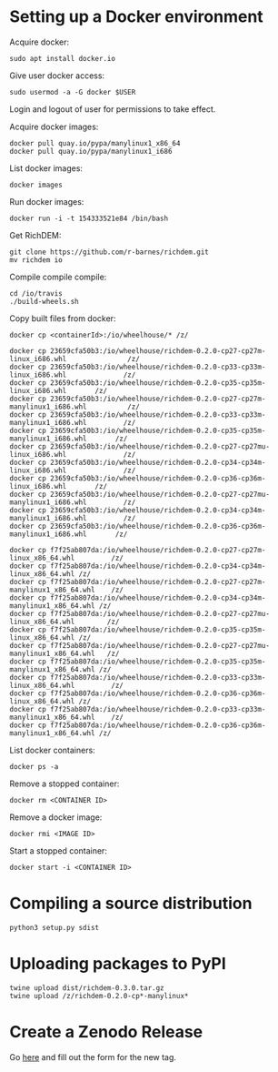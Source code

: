 Setting up a Docker environment
===============================

Acquire docker:

    sudo apt install docker.io

Give user docker access:

    sudo usermod -a -G docker $USER

Login and logout of user for permissions to take effect.

Acquire docker images:

    docker pull quay.io/pypa/manylinux1_x86_64
    docker pull quay.io/pypa/manylinux1_i686

List docker images:

    docker images

Run docker images:

    docker run -i -t 154333521e84 /bin/bash

Get RichDEM:

    git clone https://github.com/r-barnes/richdem.git
    mv richdem io

Compile compile compile:

    cd /io/travis
    ./build-wheels.sh

Copy built files from docker:

    docker cp <containerId>:/io/wheelhouse/* /z/

    docker cp 23659cfa50b3:/io/wheelhouse/richdem-0.2.0-cp27-cp27m-linux_i686.whl               /z/
    docker cp 23659cfa50b3:/io/wheelhouse/richdem-0.2.0-cp33-cp33m-linux_i686.whl              /z/
    docker cp 23659cfa50b3:/io/wheelhouse/richdem-0.2.0-cp35-cp35m-linux_i686.whl       /z/
    docker cp 23659cfa50b3:/io/wheelhouse/richdem-0.2.0-cp27-cp27m-manylinux1_i686.whl          /z/
    docker cp 23659cfa50b3:/io/wheelhouse/richdem-0.2.0-cp33-cp33m-manylinux1_i686.whl         /z/
    docker cp 23659cfa50b3:/io/wheelhouse/richdem-0.2.0-cp35-cp35m-manylinux1_i686.whl       /z/
    docker cp 23659cfa50b3:/io/wheelhouse/richdem-0.2.0-cp27-cp27mu-linux_i686.whl              /z/
    docker cp 23659cfa50b3:/io/wheelhouse/richdem-0.2.0-cp34-cp34m-linux_i686.whl              /z/
    docker cp 23659cfa50b3:/io/wheelhouse/richdem-0.2.0-cp36-cp36m-linux_i686.whl       /z/
    docker cp 23659cfa50b3:/io/wheelhouse/richdem-0.2.0-cp27-cp27mu-manylinux1_i686.whl         /z/
    docker cp 23659cfa50b3:/io/wheelhouse/richdem-0.2.0-cp34-cp34m-manylinux1_i686.whl         /z/
    docker cp 23659cfa50b3:/io/wheelhouse/richdem-0.2.0-cp36-cp36m-manylinux1_i686.whl       /z/

    docker cp f7f25ab807da:/io/wheelhouse/richdem-0.2.0-cp27-cp27m-linux_x86_64.whl         /z/
    docker cp f7f25ab807da:/io/wheelhouse/richdem-0.2.0-cp34-cp34m-linux_x86_64.whl /z/
    docker cp f7f25ab807da:/io/wheelhouse/richdem-0.2.0-cp27-cp27m-manylinux1_x86_64.whl    /z/
    docker cp f7f25ab807da:/io/wheelhouse/richdem-0.2.0-cp34-cp34m-manylinux1_x86_64.whl /z/
    docker cp f7f25ab807da:/io/wheelhouse/richdem-0.2.0-cp27-cp27mu-linux_x86_64.whl        /z/
    docker cp f7f25ab807da:/io/wheelhouse/richdem-0.2.0-cp35-cp35m-linux_x86_64.whl /z/
    docker cp f7f25ab807da:/io/wheelhouse/richdem-0.2.0-cp27-cp27mu-manylinux1_x86_64.whl   /z/
    docker cp f7f25ab807da:/io/wheelhouse/richdem-0.2.0-cp35-cp35m-manylinux1_x86_64.whl /z/
    docker cp f7f25ab807da:/io/wheelhouse/richdem-0.2.0-cp33-cp33m-linux_x86_64.whl         /z/
    docker cp f7f25ab807da:/io/wheelhouse/richdem-0.2.0-cp36-cp36m-linux_x86_64.whl /z/
    docker cp f7f25ab807da:/io/wheelhouse/richdem-0.2.0-cp33-cp33m-manylinux1_x86_64.whl    /z/
    docker cp f7f25ab807da:/io/wheelhouse/richdem-0.2.0-cp36-cp36m-manylinux1_x86_64.whl /z/

List docker containers:

    docker ps -a

Remove a stopped container:

    docker rm <CONTAINER ID>

Remove a docker image:

    docker rmi <IMAGE ID>

Start a stopped container:

    docker start -i <CONTAINER ID>



Compiling a source distribution
===============================

    python3 setup.py sdist



Uploading packages to PyPI
==========================

    twine upload dist/richdem-0.3.0.tar.gz
    twine upload /z/richdem-0.2.0-cp*-manylinux*



Create a Zenodo Release
==========================

Go [here](https://github.com/r-barnes/richdem/releases/new) and fill out the form for the new tag.
